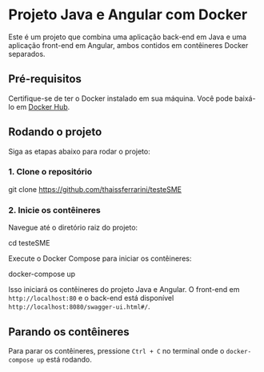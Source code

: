 # Projeto Java e Angular com Docker

Este é um projeto que combina uma aplicação back-end em Java e uma aplicação front-end em Angular, ambos contidos em contêineres Docker separados.

## Pré-requisitos

Certifique-se de ter o Docker instalado em sua máquina. Você pode baixá-lo em [Docker Hub](https://hub.docker.com/).

## Rodando o projeto

Siga as etapas abaixo para rodar o projeto:

### 1. Clone o repositório

git clone https://github.com/thaissferrarini/testeSME

### 2. Inicie os contêineres

Navegue até o diretório raiz do projeto:

cd testeSME

Execute o Docker Compose para iniciar os contêineres:

docker-compose up

Isso iniciará os contêineres do projeto Java e Angular. O front-end em `http://localhost:80` e o back-end está disponível `http://localhost:8080/swagger-ui.html#/`.

## Parando os contêineres

Para parar os contêineres, pressione `Ctrl + C` no terminal onde o `docker-compose up` está rodando.
